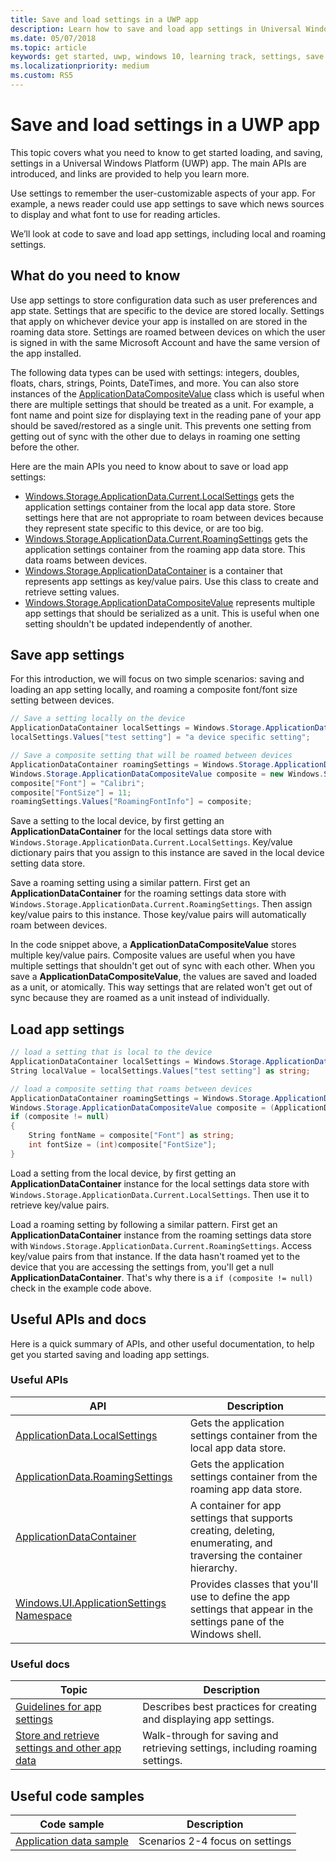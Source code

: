 ```yaml
---
title: Save and load settings in a UWP app
description: Learn how to save and load app settings in Universal Windows Platform apps.
ms.date: 05/07/2018
ms.topic: article
keywords: get started, uwp, windows 10, learning track, settings, save settings, load settings
ms.localizationpriority: medium
ms.custom: RS5
---
```

# Save and load settings in a UWP app

This topic covers what you need to know to get started loading, and saving, settings in a Universal Windows Platform (UWP) app. The main APIs are introduced, and links are provided to help you learn more.

Use settings to remember the user-customizable aspects of your app. For example, a news reader could use app settings to save which news sources to display and what font to use for reading articles.

We’ll look at code to save and load app settings, including local and roaming settings.

## What do you need to know

Use app settings to store configuration data such as user preferences and app state.  Settings that are specific to the device are stored locally. Settings that apply on whichever device your app is installed on are stored in the roaming data store. Settings are roamed between devices on which the user is signed in with the same Microsoft Account and have the same version of the app installed.

The following data types can be used with settings: integers, doubles, floats, chars, strings, Points, DateTimes, and more. You can also store instances of the [ApplicationDataCompositeValue](/uwp/api/Windows.Storage.ApplicationDataCompositeValue) class which is useful when there are multiple settings that should be treated as a unit. For example, a font name and point size for displaying text in the reading pane of your app should be saved/restored as a single unit. This prevents one setting from getting out of sync with the other due to delays in roaming one setting before the other.

Here are the main APIs you need to know about to save or load app settings:

- [Windows.Storage.ApplicationData.Current.LocalSettings](/uwp/api/Windows.Storage.ApplicationData#Windows_Storage_ApplicationData_LocalSettings) gets the application settings container from the local app data store. Store settings here that are not appropriate to roam between devices because they represent state specific to this device, or are too big.
- [Windows.Storage.ApplicationData.Current.RoamingSettings](/uwp/api/windows.storage.applicationdata.roamingsettings#Windows_Storage_ApplicationData_RoamingSettings) gets the application settings container from the roaming app data store. This data roams between devices.
- [Windows.Storage.ApplicationDataContainer](/uwp/api/windows.storage.applicationdatacontainer) is a container that represents app settings as key/value pairs. Use this class to create and retrieve setting values.
- [Windows.Storage.ApplicationDataCompositeValue](/uwp/api/Windows.Storage.ApplicationDataCompositeValue) represents multiple app settings that should be serialized as a unit. This is useful when one setting shouldn't be updated independently of another.

## Save app settings

For this introduction, we will focus on two simple scenarios: saving and loading an app setting locally, and roaming a composite font/font size setting between devices.

 ```csharp
// Save a setting locally on the device
ApplicationDataContainer localSettings = Windows.Storage.ApplicationData.Current.LocalSettings;
localSettings.Values["test setting"] = "a device specific setting";

// Save a composite setting that will be roamed between devices
ApplicationDataContainer roamingSettings = Windows.Storage.ApplicationData.Current.RoamingSettings;
Windows.Storage.ApplicationDataCompositeValue composite = new Windows.Storage.ApplicationDataCompositeValue();
composite["Font"] = "Calibri";
composite["FontSize"] = 11;
roamingSettings.Values["RoamingFontInfo"] = composite;
 ```

Save a setting to the local device, by first getting an **ApplicationDataContainer** for the local settings data store with `Windows.Storage.ApplicationData.Current.LocalSettings`. Key/value dictionary pairs that you assign to this instance are saved in the local device setting data store.

Save a roaming setting using a similar pattern. First get an **ApplicationDataContainer** for the roaming settings data store with `Windows.Storage.ApplicationData.Current.RoamingSettings`. Then assign key/value pairs to this instance.  Those key/value pairs will automatically roam between devices.

In the code snippet above, a  **ApplicationDataCompositeValue** stores multiple key/value pairs. Composite values are useful when you have multiple settings that shouldn't get out of sync with each other. When you save a **ApplicationDataCompositeValue**, the values are saved and loaded as a unit, or atomically. This way settings that are related won't get out of sync because they are roamed as a unit instead of individually.

## Load app settings

```csharp
// load a setting that is local to the device
ApplicationDataContainer localSettings = Windows.Storage.ApplicationData.Current.LocalSettings;
String localValue = localSettings.Values["test setting"] as string;

// load a composite setting that roams between devices
ApplicationDataContainer roamingSettings = Windows.Storage.ApplicationData.Current.RoamingSettings;
Windows.Storage.ApplicationDataCompositeValue composite = (ApplicationDataCompositeValue)roamingSettings.Values["RoamingFontInfo"];
if (composite != null)
{
    String fontName = composite["Font"] as string;
    int fontSize = (int)composite["FontSize"];
}
```

Load a setting from the local device, by first getting an **ApplicationDataContainer** instance for the local settings data store with `Windows.Storage.ApplicationData.Current.LocalSettings`. Then use it to retrieve key/value pairs.

Load a roaming setting by following a similar pattern. First get an **ApplicationDataContainer** instance from the roaming settings data store with `Windows.Storage.ApplicationData.Current.RoamingSettings`. Access key/value pairs from that instance. If the data hasn't roamed yet to the device that you are accessing the settings from, you'll get a null **ApplicationDataContainer**. That's why there is a `if (composite != null)` check in the example code above.

## Useful APIs and docs

Here is a quick summary of APIs, and other useful documentation, to help get you started saving and loading app settings.

### Useful APIs

| API | Description |
|------|---------------|
| [ApplicationData.LocalSettings](/uwp/api/windows.storage.applicationdata.localsettings) | Gets the application settings container from the local app data store. |
| [ApplicationData.RoamingSettings](/uwp/api/windows.storage.applicationdata.roamingsettings) | Gets the application settings container from the roaming app data store. |
| [ApplicationDataContainer](/uwp/api/windows.storage.applicationdatacontainer) | A container for app settings that supports creating, deleting, enumerating, and traversing the container hierarchy. |
| [Windows.UI.ApplicationSettings Namespace](/uwp/api/windows.ui.applicationsettings) | Provides classes that you'll use to define the app settings that appear in the settings pane of the Windows shell. |

### Useful docs

| Topic | Description |
|-------|----------------|
| [Guidelines for app settings](/windows/apps/design/app-settings/guidelines-for-app-settings) | Describes best practices for creating and displaying app settings. |
| [Store and retrieve settings and other app data](/windows/apps/design/app-settings/store-and-retrieve-app-data#create-and-read-a-local-file) | Walk-through for saving and retrieving settings, including roaming settings. |

## Useful code samples

| Code sample | Description |
|-----------------|---------------|
| [Application data sample](https://github.com/Microsoft/Windows-universal-samples/tree/master/Samples/ApplicationData) | Scenarios 2-4 focus on settings |
